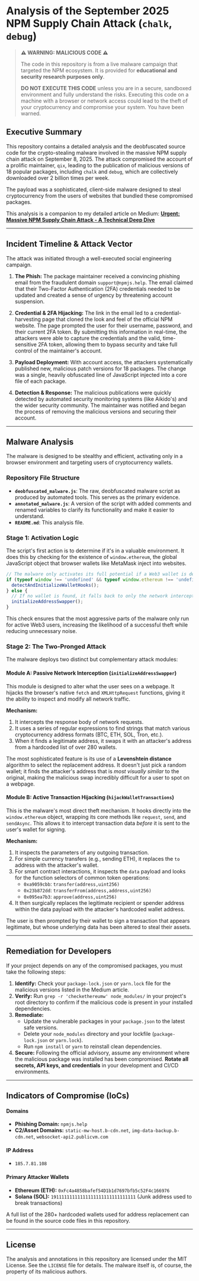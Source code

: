 # Analysis of the September 2025 NPM Supply Chain Attack (`chalk`, `debug`)

> **⚠️ WARNING: MALICIOUS CODE ⚠️**
>
> The code in this repository is from a live malware campaign that targeted the NPM ecosystem. It is provided for **educational and security research purposes only**.
>
> **DO NOT EXECUTE THIS CODE** unless you are in a secure, sandboxed environment and fully understand the risks. Executing this code on a machine with a browser or network access could lead to the theft of your cryptocurrency and compromise your system. You have been warned.

## Executive Summary

This repository contains a detailed analysis and the deobfuscated source code for the crypto-stealing malware involved in the massive NPM supply chain attack on September 8, 2025. The attack compromised the account of a prolific maintainer, `qix`, leading to the publication of malicious versions of 18 popular packages, including `chalk` and `debug`, which are collectively downloaded over 2 billion times per week.

The payload was a sophisticated, client-side malware designed to steal cryptocurrency from the users of websites that bundled these compromised packages.

This analysis is a companion to my detailed article on Medium:
**[Urgent: Massive NPM Supply Chain Attack - A Technical Deep Dive](https://your-medium-article-link-here)**

---

## Incident Timeline & Attack Vector

The attack was initiated through a well-executed social engineering campaign.

1.  **The Phish:** The package maintainer received a convincing phishing email from the fraudulent domain `support@npmjs.help`. The email claimed that their Two-Factor Authentication (2FA) credentials needed to be updated and created a sense of urgency by threatening account suspension.

2.  **Credential & 2FA Hijacking:** The link in the email led to a credential-harvesting page that cloned the look and feel of the official NPM website. The page prompted the user for their username, password, and their current 2FA token. By submitting this information in real-time, the attackers were able to capture the credentials and the valid, time-sensitive 2FA token, allowing them to bypass security and take full control of the maintainer's account.

3.  **Payload Deployment:** With account access, the attackers systematically published new, malicious patch versions for 18 packages. The change was a single, heavily obfuscated line of JavaScript injected into a core file of each package.

4.  **Detection & Response:** The malicious publications were quickly detected by automated security monitoring systems (like Aikido's) and the wider security community. The maintainer was notified and began the process of removing the malicious versions and securing their account.

---

## Malware Analysis

The malware is designed to be stealthy and efficient, activating only in a browser environment and targeting users of cryptocurrency wallets.

### Repository File Structure

*   **`deobfuscated_malware.js`**: The raw, deobfuscated malware script as produced by automated tools. This serves as the primary evidence.
*   **`annotated_malware.js`**: A version of the script with added comments and renamed variables to clarify its functionality and make it easier to understand.
*   **`README.md`**: This analysis file.

### Stage 1: Activation Logic

The script's first action is to determine if it's in a valuable environment. It does this by checking for the existence of `window.ethereum`, the global JavaScript object that browser wallets like MetaMask inject into websites.

```javascript
// The malware only activates its full potential if a Web3 wallet is detected.
if (typeof window !== 'undefined' && typeof window.ethereum !== 'undefined') {
  detectAndInitializeWalletHooks();
} else {
  // If no wallet is found, it falls back to only the network interception module.
  initializeAddressSwapper();
}
```
This check ensures that the most aggressive parts of the malware only run for active Web3 users, increasing the likelihood of a successful theft while reducing unnecessary noise.

### Stage 2: The Two-Pronged Attack

The malware deploys two distinct but complementary attack modules:

#### Module A: Passive Network Interception (`initializeAddressSwapper`)

This module is designed to alter what the user sees on a webpage. It hijacks the browser's native `fetch` and `XMLHttpRequest` functions, giving it the ability to inspect and modify all network traffic.

**Mechanism:**
1.  It intercepts the response body of network requests.
2.  It uses a series of regular expressions to find strings that match various cryptocurrency address formats (BTC, ETH, SOL, Tron, etc.).
3.  When it finds a legitimate address, it swaps it with an attacker's address from a hardcoded list of over 280 wallets.

The most sophisticated feature is its use of a **Levenshtein distance** algorithm to select the replacement address. It doesn't just pick a random wallet; it finds the attacker's address that is *most visually similar* to the original, making the malicious swap incredibly difficult for a user to spot on a webpage.

#### Module B: Active Transaction Hijacking (`hijackWalletTransactions`)

This is the malware's most direct theft mechanism. It hooks directly into the `window.ethereum` object, wrapping its core methods like `request`, `send`, and `sendAsync`. This allows it to intercept transaction data *before* it is sent to the user's wallet for signing.

**Mechanism:**
1.  It inspects the parameters of any outgoing transaction.
2.  For simple currency transfers (e.g., sending ETH), it replaces the `to` address with the attacker's wallet.
3.  For smart contract interactions, it inspects the `data` payload and looks for the function selectors of common token operations:
    *   `0xa9059cbb`: `transfer(address,uint256)`
    *   `0x23b872dd`: `transferFrom(address,address,uint256)`
    *   `0x095ea7b3`: `approve(address,uint256)`
4.  It then surgically replaces the legitimate recipient or spender address within the data payload with the attacker's hardcoded wallet address.

The user is then prompted by their wallet to sign a transaction that appears legitimate, but whose underlying data has been altered to steal their assets.

---

## Remediation for Developers

If your project depends on any of the compromised packages, you must take the following steps:

1.  **Identify:** Check your `package-lock.json` or `yarn.lock` file for the malicious versions listed in the Medium article.
2.  **Verify:** Run `grep -r 'checkethereumw' node_modules/` in your project's root directory to confirm if the malicious code is present in your installed dependencies.
3.  **Remediate:**
    *   Update the vulnerable packages in your `package.json` to the latest safe versions.
    *   Delete your `node_modules` directory and your lockfile (`package-lock.json` or `yarn.lock`).
    *   Run `npm install` or `yarn` to reinstall clean dependencies.
4.  **Secure:** Following the official advisory, assume any environment where the malicious package was installed has been compromised. **Rotate all secrets, API keys, and credentials** in your development and CI/CD environments.

---

## Indicators of Compromise (IoCs)

#### Domains
*   **Phishing Domain:** `npmjs.help`
*   **C2/Asset Domains:** `static-mw-host.b-cdn.net`, `img-data-backup.b-cdn.net`, `websocket-api2.publicvm.com`

#### IP Address
*   `185.7.81.108`

#### Primary Attacker Wallets
*   **Ethereum (ETH):** `0xFc4a4858bafef54D1b1d7697bfb5c52F4c166976`
*   **Solana (SOL):** `19111111111111111111111111111111` (Junk address used to break transactions)

A full list of the 280+ hardcoded wallets used for address replacement can be found in the source code files in this repository.

---

## License

The analysis and annotations in this repository are licensed under the MIT License. See the `LICENSE` file for details. The malware itself is, of course, the property of its malicious authors.
